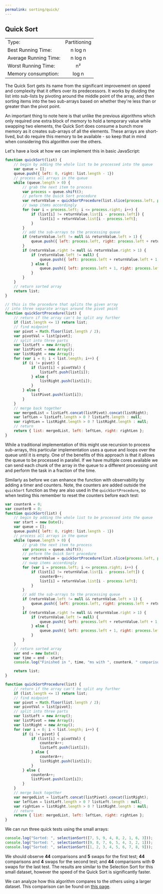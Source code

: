 ```yaml
---
permalink: sorting/quick/
---
```


## Quick Sort

|                       |              |
| --------------------- | :----------: |
| Type:                 | Partitioning |
| Best Running Time:    |    n log n   |
| Average Running Time: |    n log n   |
| Worst Running Time:   |       n²     |
| Memory consumption:   |     log n    |

The Quick Sort gets its name from the significant improvement on speed and complexity that it offers over its predecessors. It works by dividing the list into sub-lists by pivoting around the middle point of the array, and then sorting items into the two sub-arrays based on whether they're less than or greater than the pivot point.

An important thing to note here is that unlike the previous algorithms which only required one extra block of memory to hold a temporary value while swapping two elements, the Quick Sort does consume a bunch more memory as it creates sub-arrays of all the elements. These arrays are short-lived, but do require this memory to be available - so keep that in mind when considering this algorithm over the others.

Let's have a look at how we can implement this in basic JavaScript:

```javascript
function quickSort(list) {
    // begin by adding the whole list to be processed into the queue
    var queue = [];
    queue.push({ left: 0, right: list.length - 1})
    // process all arrays in the queue
    while (queue.length > 0) {
        // grab the next item to process
        var process = queue.shift();
        // peform the Quick Sort procedure
        var returnValue = quickSortProcedure(list.slice(process.left, process.right + 1));
        // swap items accordingly
        for (var i = process.left; i <= process.right; i++) {
            if (list[i] != returnValue.list[i - process.left]) {
                list[i] = returnValue.list[i - process.left];
            }
        }
        // add the sub-arrays to the processing queue
        if (returnValue.left != null && returnValue.left > 1) {
            queue.push({ left: process.left, right: process.left + returnValue.left});
        }
        if (returnValue.right != null && returnValue.right > 1) {
            if (returnValue.left != null) {
                queue.push({ left: process.left + returnValue.left + 1, right: process.left + returnValue.left + 1 + returnValue.right - 1 })
            } else {
                queue.push({ left: process.left + 1, right: process.left + 1 + returnValue.right - 1 });
            }
        }
    }
    // return sorted array
    return list;
}

// this is the procedure that splits the given array
// into three separate arrays around the pivot point
function quickSortProcedure(list) {
    // return if the array can't be split any further
    if (list.length <= 1) return list;
    // find midpoint
    var pivot = Math.floor(list.length / 2);
    var pivotVal = list[pivot];
    // split into three parts
    var listLeft = new Array();
    var listPivot = new Array();
    var listRight = new Array();
    for (var i = 0; i < list.length; i++) {
        if (i != pivot) {
            if (list[i] < pivotVal) {
                listLeft.push(list[i]);
            } else {
                listRight.push(list[i]);
            }
        } else {
            listPivot.push(list[i]);
        }
    }
    // merge back together
    var mergedList = listLeft.concat(listPivot).concat(listRight);
    var leftLen = listLeft.length > 0 ? listLeft.length : null;
    var rightLen = listRight.length > 0 ? listRight.length : null;
    // return
    return { list: mergedList, left: leftLen, right: rightLen };
}
```

While a traditional implementation of this might use recursion to process sub-arrays, this particular implementation uses a queue and loops over the queue until it is empty. One of the benefits of this approach is that it allows the queue to be processed in parallel. If we have multiple cores available we can send each chunk of the array in the queue to a different processing unit and perform the task in a fraction of the time.

Similarly as before we can enhance the function with observability by adding a timer and counters. Note, the counters are added outside the `quickSort` function as they are also used in the `quickSortProcedure`, so when testing this remember to reset the counters before each test:

```javascript
var counterA = 0;
var counterB = 0;
function quickSort(list) {
    // begin by adding the whole list to be processed into the queue
    var start = new Date();
    var queue = [];
    queue.push({ left: 0, right: list.length - 1})
    // process all arrays in the queue
    while (queue.length > 0) {
        // grab the next item to process
        var process = queue.shift();
        // peform the Quick Sort procedure
        var returnValue = quickSortProcedure(list.slice(process.left, process.right + 1));
        // swap items accordingly
        for (var i = process.left; i <= process.right; i++) {
            if (list[i] != returnValue.list[i - process.left]) {
                counterB++;
                list[i] = returnValue.list[i - process.left];
            }
        }
        // add the sub-arrays to the processing queue
        if (returnValue.left != null && returnValue.left > 1) {
            queue.push({ left: process.left, right: process.left + returnValue.left});
        }
        if (returnValue.right != null && returnValue.right > 1) {
            if (returnValue.left != null) {
                queue.push({ left: process.left + returnValue.left + 1, right: process.left + returnValue.left + 1 + returnValue.right - 1 })
            } else {
                queue.push({ left: process.left + 1, right: process.left + 1 + returnValue.right - 1 });
            }
        }
    }
    // return sorted array
    var end = new Date();
    var time = end - start;
    console.log("Finished in ", time, "ms with ", counterA, " comparisons and ", counterB, " swaps");

    return list;
}

function quickSortProcedure(list) {
    // return if the array can't be split any further
    if (list.length <= 1) return list;
    // find midpoint
    var pivot = Math.floor(list.length / 2);
    var pivotVal = list[pivot];
    // split into three parts
    var listLeft = new Array();
    var listPivot = new Array();
    var listRight = new Array();
    for (var i = 0; i < list.length; i++) {
        if (i != pivot) {
            if (list[i] < pivotVal) {
                counterA++;
                listLeft.push(list[i]);
            } else {
                counterA++;
                listRight.push(list[i]);
            }
        } else {
            counterA++;
            listPivot.push(list[i]);
        }
    }
    // merge back together
    var mergedList = listLeft.concat(listPivot).concat(listRight);
    var leftLen = listLeft.length > 0 ? listLeft.length : null;
    var rightLen = listRight.length > 0 ? listRight.length : null;
    // return
    return { list: mergedList, left: leftLen, right: rightLen };
}
```

We can run three quick tests using the small arrays:

```javascript
console.log("Sorted: ", selectionSort([7, 5, 9, 4, 8, 2, 1, 6, 3]));
console.log("Sorted: ", selectionSort([9, 8, 7, 6, 5, 4, 3, 2, 1]));
console.log("Sorted: ", selectionSort([1, 2, 3, 4, 5, 6, 7, 8, 9]));
```

We should observe **44** comparisons and **5** swaps for the first test; **44** comparisons and **4** swaps for the second test; and **44** comparisons with **0** swaps for the last test. The results are similar to the Selection Sort for this small dataset, however the speed of the Quick Sort is significantly faster.

We can analyze how this algorithm compares to the others using a larger dataset. This comparison can be found on [this page](../comparison/).
